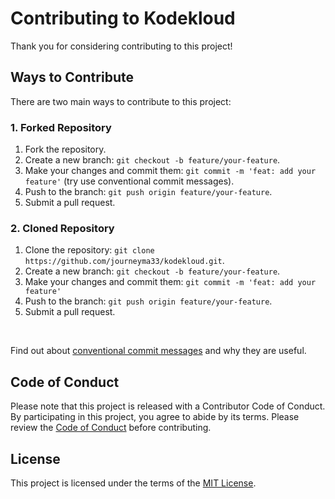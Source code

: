 # Contributing to Kodekloud

Thank you for considering contributing to this project!

## Ways to Contribute

There are two main ways to contribute to this project: 

### 1. Forked Repository

1. Fork the repository.
2. Create a new branch: `git checkout -b feature/your-feature`.
3. Make your changes and commit them: `git commit -m 'feat: add your feature'` (try use conventional commit messages).
4. Push to the branch: `git push origin feature/your-feature`.
5. Submit a pull request.

### 2. Cloned Repository

1. Clone the repository: `git clone https://github.com/journeyma33/kodekloud.git`.
2. Create a new branch: `git checkout -b feature/your-feature`.
3. Make your changes and commit them: `git commit -m 'feat: add your feature'` 
4. Push to the branch: `git push origin feature/your-feature`.
5. Submit a pull request.

<br>

Find out about [conventional commit messages](https://www.conventionalcommits.org/) and why they are useful.

## Code of Conduct

Please note that this project is released with a Contributor Code of Conduct. By participating in this project, you agree to abide by its terms. Please review the [Code of Conduct](CODE_OF_CONDUCT.md) before contributing.

## License

This project is licensed under the terms of the [MIT License](LICENSE).
